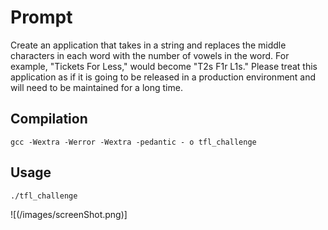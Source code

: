 # Prompt

Create an application that takes in a string and replaces the middle characters
in each word with the number of vowels in the word. For example, "Tickets For
Less," would become "T2s F1r L1s." Please treat this application as if it is
going to be released in a production environment and will need to be maintained
for a long time.

## Compilation

`gcc -Wextra -Werror -Wextra -pedantic - o tfl_challenge`

## Usage

`./tfl_challenge`

![(/images/screenShot.png)]
